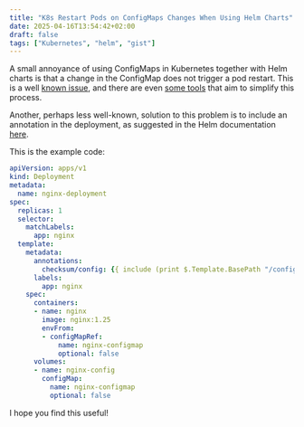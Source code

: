 ```yaml
---
title: "K8s Restart Pods on ConfigMaps Changes When Using Helm Charts"
date: 2025-04-16T13:54:42+02:00
draft: false
tags: ["Kubernetes", "helm", "gist"]
---
```


A small annoyance of using ConfigMaps in Kubernetes together with Helm charts is that a change in the ConfigMap does not trigger a pod restart. This is a well [known issue](https://github.com/kubernetes/kubernetes/issues/22368#issue-137938290), and there are even [some tools](https://github.com/stakater/Reloader) that aim to simplify this process.

Another, perhaps less well-known, solution to this problem is to include an annotation in the deployment, as suggested in the Helm documentation [here](https://helm.sh/docs/howto/charts_tips_and_tricks/#automatically-roll-deployments).

This is the example code:

```yaml
apiVersion: apps/v1
kind: Deployment
metadata:
  name: nginx-deployment
spec:
  replicas: 1
  selector:
    matchLabels:
      app: nginx
  template:
    metadata:
      annotations:
        checksum/config: {{ include (print $.Template.BasePath "/configmap.yaml") . | sha256sum }}
      labels:
        app: nginx
    spec:
      containers:
      - name: nginx
        image: nginx:1.25
        envFrom:
        - configMapRef:
            name: nginx-configmap
            optional: false
      volumes:
      - name: nginx-config
        configMap:
          name: nginx-configmap
          optional: false
```

I hope you find this useful!
